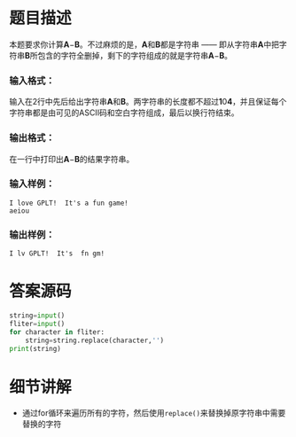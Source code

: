 # 题目描述

本题要求你计算**A**−**B**。不过麻烦的是，**A**和**B**都是字符串 —— 即从字符串**A**中把字符串**B**所包含的字符全删掉，剩下的字符组成的就是字符串**A**−**B**。

### 输入格式：

输入在2行中先后给出字符串**A**和**B**。两字符串的长度都不超过**1**0**4**，并且保证每个字符串都是由可见的ASCII码和空白字符组成，最后以换行符结束。

### 输出格式：

在一行中打印出**A**−**B**的结果字符串。

### 输入样例：

```in
I love GPLT!  It's a fun game!
aeiou
```

### 输出样例：

```out
I lv GPLT!  It's  fn gm!
```


# 答案源码

```python
string=input()
fliter=input()
for character in fliter:
    string=string.replace(character,'')
print(string)
```

# 细节讲解

- 通过for循环来遍历所有的字符，然后使用`replace()`来替换掉原字符串中需要替换的字符
